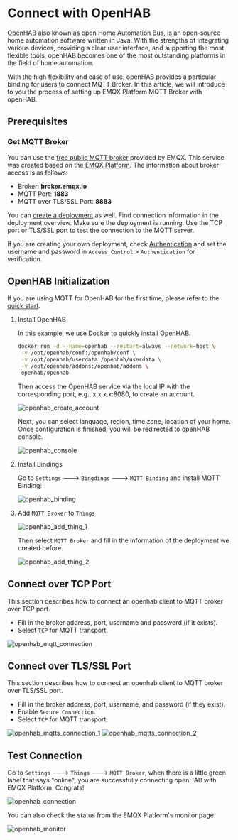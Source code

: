 # Connect with OpenHAB

[OpenHAB](https://www.openhab.org/) also known as open Home Automation Bus, is an open-source home automation software written in Java. With the strengths of integrating various devices, providing a clear user interface, and supporting the most flexible tools, openHAB becomes one of the most outstanding platforms in the field of home automation.

With the high flexibility and ease of use, openHAB provides a particular binding for users to connect MQTT Broker. In this article, we will introduce to you the process of setting up EMQX Platform MQTT Broker with openHAB.

## Prerequisites

### Get MQTT Broker

You can use the [free public MQTT broker](https://www.emqx.com/en/mqtt/public-mqtt5-broker) provided by EMQX. This service was created based on the [EMQX Platform](https://www.emqx.com/en). The information about broker access is as follows:

- Broker: **broker.emqx.io**
- MQTT Port: **1883**
- MQTT over TLS/SSL Port: **8883**

You can [create a deployment](../create/overview.md) as well. Find connection information in the deployment overview. Make sure the deployment is running. Use the TCP port or TLS/SSL port to test the connection to the MQTT server.

If you are creating your own deployment, check [Authentication](../deployments/auth_overview.md) and set the username and password in `Access Control` > `Authentication` for verification.

## OpenHAB Initialization

If you are using MQTT for OpenHAB for the first time, please refer to the [quick start](https://www.openhab.org/addons/bindings/mqtt/).

1. Install OpenHAB

   In this example, we use Docker to quickly install OpenHAB.

   ```bash
   docker run -d --name=openhab --restart=always --network=host \
    -v /opt/openhab/conf:/openhab/conf \
    -v /opt/openhab/userdata:/openhab/userdata \
    -v /opt/openhab/addons:/openhab/addons \
    openhab/openhab
   ```

   Then access the OpenHAB service via the local IP with the corresponding port, e.g., x.x.x.x:8080, to create an account.

   ![openhab_create_account](./_assets/openhab_create_account.png)

   Next, you can select language, region, time zone, location of your home. Once configuration is finished, you will be redirected to openHAB console.

   ![openhab_console](./_assets/openhab_console.png)

2. Install Bindings

   Go to `Settings` ---> `Bingdings` ---> `MQTT Binding` and install MQTT Binding:

   ![openhab_binding](./_assets/openhab_binding.png)

3. Add `MQTT Broker` to `Things`

   ![openhab_add_thing_1](./_assets/openhab_add_thing_1.png)

   Then select `MQTT Broker` and fill in the information of the deployment we created before.

   ![openhab_add_thing_2](./_assets/openhab_add_thing_2.png)

## Connect over TCP Port

This section describes how to connect an openhab client to MQTT broker over TCP port.

- Fill in the broker address, port, username and password (if it exists).
- Select `TCP` for MQTT transport.

![openhab_mqtt_connection](./_assets/openhab_mqtt_connection.png)

## Connect over TLS/SSL Port

This section describes how to connect an openhab client to MQTT broker over TLS/SSL port.

- Fill in the broker address, port, username, and password (if they exist).
- Enable `Secure Connection`.
- Select `TCP` for MQTT transport.

![openhab_mqtts_connection_1](./_assets/openhab_mqtts_connection_1.png)
![openhab_mqtts_connection_2](./_assets/openhab_mqtts_connection_2.png)

## Test Connection

Go to `Settings` ---> `Things` ---> `MQTT Broker`, when there is a little green label that says "online", you are successfully connecting openHAB with EMQX Platform. Congrats!

![openhab_connection](./_assets/openhab_connection.png)

You can also check the status from the EMQX Platform's monitor page.

![openhab_monitor](./_assets/openhab_monitor.png)
